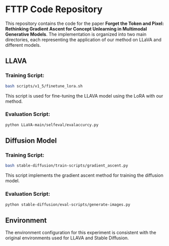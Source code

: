 # FTTP Code Repository

This repository contains the code for the paper **Forget the Token and Pixel: Rethinking Gradient Ascent for Concept Unlearning in Multimodal Generative Models**. The implementation is organized into two main directories, each representing the application of our method on LLaVA and different models.

## LLAVA<br>
### Training Script: 
```bash
bash scripts/v1_5/finetune_lora.sh
```
This script is used for fine-tuning the LLAVA model using the LoRA with our method.

### Evaluation Script: 
```bash
python LLaVA-main/selfeval/evalaccurcy.py
```

## Diffusion Model<br>
### Training Script: 
```bash
bash stable-diffusion/train-scripts/gradient_ascent.py
```
This script implements the gradient ascent method for training the diffusion model.

### Evaluation Script: 
```bash
python stable-diffusion/eval-scripts/generate-images.py
```

## Environment
The environment configuration for this experiment is consistent with the original environments used for LLAVA and Stable Diffusion.



